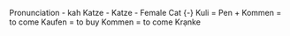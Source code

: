 Pronunciation - kah
Katze - Katze - Female Cat {-}
Kuli = Pen +
Kommen = to come
Kaufen = to buy
Kommen = to come
Krạnke
